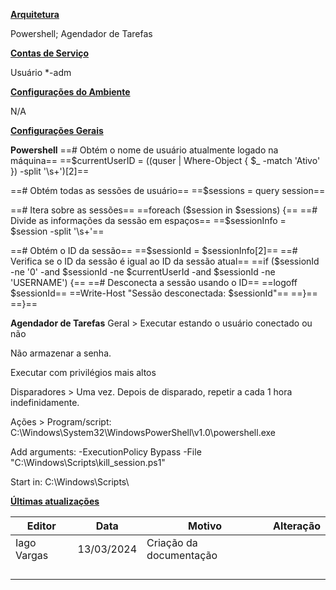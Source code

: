 **<u>Arquitetura</u>**

Powershell; Agendador de Tarefas

**<u>Contas de Serviço</u>**

Usuário \*-adm

**<u>Configurações do Ambiente</u>**

N/A

**<u>Configurações Gerais</u>**

**Powershell**
==\# Obtém o nome de usuário atualmente logado na máquina==
==\$currentUserID = ((quser \| Where-Object { \$\_ -match 'Ativo' }) -split '\s+')\[2\]==

==\# Obtém todas as sessões de usuário==
==\$sessions = query session==

==\# Itera sobre as sessões==
==foreach (\$session in \$sessions) {==
==\# Divide as informações da sessão em espaços==
==\$sessionInfo = \$session -split '\s+'==

==\# Obtém o ID da sessão==
==\$sessionId = \$sessionInfo\[2\]==
==\# Verifica se o ID da sessão é igual ao ID da sessão atual==
==if (\$sessionId -ne '0' -and \$sessionId -ne \$currentUserId -and \$sessionId -ne 'USERNAME') {==
==\# Desconecta a sessão usando o ID==
==logoff \$sessionId==
==Write-Host "Sessão desconectada: \$sessionId"==
==}==
==}==

**Agendador de Tarefas**
Geral \>
Executar estando o usuário conectado ou não

Não armazenar a senha.

Executar com privilégios mais altos

Disparadores \>
Uma vez. Depois de disparado, repetir a cada 1 hora indefinidamente.

Ações \>
Program/script: C:\Windows\System32\WindowsPowerShell\v1.0\powershell.exe

Add arguments: -ExecutionPolicy Bypass -File "C:\Windows\Scripts\kill_session.ps1"

Start in: C:\Windows\Scripts\\

**<u>Últimas atualizações</u>**  

| Editor      | Data       | Motivo                  | Alteração |
|-------------|------------|-------------------------|-----------|
| Iago Vargas | 13/03/2024 | Criação da documentação |          |
|            |           |                        |           |
|             |            |                         |           |
|             |            |                         |           |
|             |            |                         |           |
